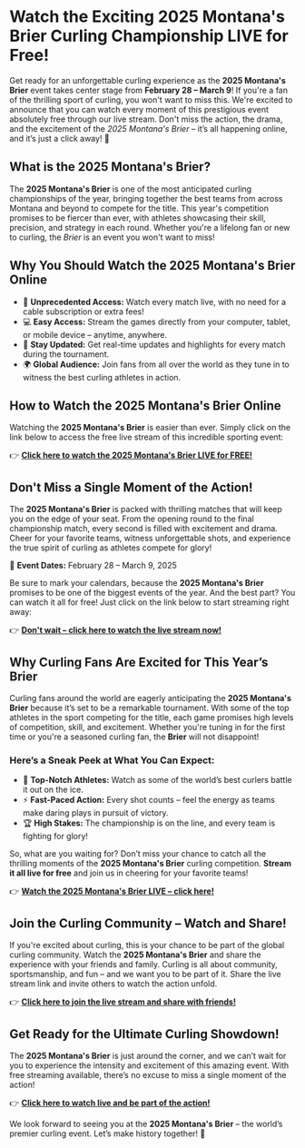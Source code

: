 # Watch the Exciting 2025 Montana's Brier Curling Championship LIVE for Free!

Get ready for an unforgettable curling experience as the **2025 Montana's Brier** event takes center stage from **February 28 – March 9**! If you're a fan of the thrilling sport of curling, you won't want to miss this. We're excited to announce that you can watch every moment of this prestigious event absolutely free through our live stream. Don't miss the action, the drama, and the excitement of the _2025 Montana's Brier_ – it’s all happening online, and it’s just a click away! 🥌

## What is the 2025 Montana's Brier?

The **2025 Montana's Brier** is one of the most anticipated curling championships of the year, bringing together the best teams from across Montana and beyond to compete for the title. This year's competition promises to be fiercer than ever, with athletes showcasing their skill, precision, and strategy in each round. Whether you're a lifelong fan or new to curling, the _Brier_ is an event you won't want to miss!

## Why You Should Watch the 2025 Montana's Brier Online

- 🎯 **Unprecedented Access:** Watch every match live, with no need for a cable subscription or extra fees!
- 💻 **Easy Access:** Stream the games directly from your computer, tablet, or mobile device – anytime, anywhere.
- 🔔 **Stay Updated:** Get real-time updates and highlights for every match during the tournament.
- 🌍 **Global Audience:** Join fans from all over the world as they tune in to witness the best curling athletes in action.

## How to Watch the 2025 Montana's Brier Online

Watching the **2025 Montana's Brier** is easier than ever. Simply click on the link below to access the free live stream of this incredible sporting event:

👉 [**Click here to watch the 2025 Montana's Brier LIVE for FREE!**](https://tinyurl.com/livestreamfreeo?st=2025montanasbrier&si=gh)

## Don't Miss a Single Moment of the Action!

The **2025 Montana's Brier** is packed with thrilling matches that will keep you on the edge of your seat. From the opening round to the final championship match, every second is filled with excitement and drama. Cheer for your favorite teams, witness unforgettable shots, and experience the true spirit of curling as athletes compete for glory!

📅 **Event Dates:** February 28 – March 9, 2025

Be sure to mark your calendars, because the **2025 Montana's Brier** promises to be one of the biggest events of the year. And the best part? You can watch it all for free! Just click on the link below to start streaming right away:

👉 [**Don't wait – click here to watch the live stream now!**](https://tinyurl.com/livestreamfreeo?st=2025montanasbrier&si=gh)

## Why Curling Fans Are Excited for This Year’s Brier

Curling fans around the world are eagerly anticipating the **2025 Montana's Brier** because it’s set to be a remarkable tournament. With some of the top athletes in the sport competing for the title, each game promises high levels of competition, skill, and excitement. Whether you're tuning in for the first time or you're a seasoned curling fan, the **Brier** will not disappoint!

### Here’s a Sneak Peek at What You Can Expect:

- 🥌 **Top-Notch Athletes:** Watch as some of the world’s best curlers battle it out on the ice.
- ⚡ **Fast-Paced Action:** Every shot counts – feel the energy as teams make daring plays in pursuit of victory.
- 🏆 **High Stakes:** The championship is on the line, and every team is fighting for glory!

So, what are you waiting for? Don’t miss your chance to catch all the thrilling moments of the **2025 Montana's Brier** curling competition. **Stream it all live for free** and join us in cheering for your favorite teams!

👉 [**Watch the 2025 Montana's Brier LIVE – click here!**](https://tinyurl.com/livestreamfreeo?st=2025montanasbrier&si=gh)

## Join the Curling Community – Watch and Share!

If you're excited about curling, this is your chance to be part of the global curling community. Watch the **2025 Montana's Brier** and share the experience with your friends and family. Curling is all about community, sportsmanship, and fun – and we want you to be part of it. Share the live stream link and invite others to watch the action unfold.

👉 [**Click here to join the live stream and share with friends!**](https://tinyurl.com/livestreamfreeo?st=2025montanasbrier&si=gh)

## Get Ready for the Ultimate Curling Showdown!

The **2025 Montana's Brier** is just around the corner, and we can’t wait for you to experience the intensity and excitement of this amazing event. With free streaming available, there’s no excuse to miss a single moment of the action!

👉 [**Click here to watch live and be part of the action!**](https://tinyurl.com/livestreamfreeo?st=2025montanasbrier&si=gh)

We look forward to seeing you at the **2025 Montana's Brier** – the world’s premier curling event. Let’s make history together! 🥌
